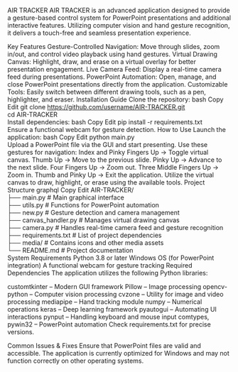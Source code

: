 AIR TRACKER
AIR TRACKER is an advanced application designed to provide a gesture-based control system for PowerPoint presentations and additional interactive features. Utilizing computer vision and hand gesture recognition, it delivers a touch-free and seamless presentation experience.

Key Features
Gesture-Controlled Navigation: Move through slides, zoom in/out, and control video playback using hand gestures.
Virtual Drawing Canvas: Highlight, draw, and erase on a virtual overlay for better presentation engagement.
Live Camera Feed: Display a real-time camera feed during presentations.
PowerPoint Automation: Open, manage, and close PowerPoint presentations directly from the application.
Customizable Tools: Easily switch between different drawing tools, such as a pen, highlighter, and eraser.
Installation Guide
Clone the repository:
bash
Copy
Edit
git clone https://github.com/username/AIR-TRACKER.git  
cd AIR-TRACKER  
Install dependencies:
bash
Copy
Edit
pip install -r requirements.txt  
Ensure a functional webcam for gesture detection.
How to Use
Launch the application:
bash
Copy
Edit
python main.py  
Upload a PowerPoint file via the GUI and start presenting.
Use these gestures for navigation:
Index and Pinky Fingers Up → Toggle virtual canvas.
Thumb Up → Move to the previous slide.
Pinky Up → Advance to the next slide.
Four Fingers Up → Zoom out.
Three Middle Fingers Up → Zoom in.
Thumb and Pinky Up → Exit the application.
Utilize the virtual canvas to draw, highlight, or erase using the available tools.
Project Structure
graphql
Copy
Edit
AIR-TRACKER/  
├── main.py               # Main graphical interface  
├── utils.py              # Functions for PowerPoint automation  
├── new.py                # Gesture detection and camera management  
├── canvas_handler.py     # Manages virtual drawing canvas  
├── camera.py             # Handles real-time camera feed and gesture recognition  
├── requirements.txt      # List of project dependencies  
├── media/                # Contains icons and other media assets  
└── README.md             # Project documentation  
System Requirements
Python 3.8 or later
Windows OS (for PowerPoint integration)
A functional webcam for gesture tracking
Required Dependencies
The application utilizes the following Python libraries:

customtkinter – Modern GUI framework
Pillow – Image processing
opencv-python – Computer vision processing
cvzone – Utility for image and video processing
mediapipe – Hand tracking module
numpy – Numerical operations
keras – Deep learning framework
pyautogui – Automating UI interactions
pynput – Handling keyboard and mouse input
comtypes, pywin32 – PowerPoint automation
Check requirements.txt for precise versions.

Common Issues & Fixes
Ensure that PowerPoint files are valid and accessible.
The application is currently optimized for Windows and may not function correctly on other operating systems.
